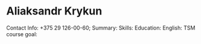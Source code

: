 
# Aliaksandr Krykun
Contact Info: +375 29 126-00-60;
Summary: 
Skills:
Education:
English:
TSM course goal: 